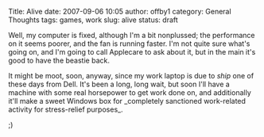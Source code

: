 Title: Alive
date: 2007-09-06 10:05
author: offby1
category: General Thoughts
tags: games, work
slug: alive
status: draft

Well, my computer is fixed, although I'm a bit nonplussed; the performance on it seems poorer, and the fan is running faster. I'm not quite sure what's going on, and I'm going to call Applecare to ask about it, but in the main it's good to have the beastie back.

It might be moot, soon, anyway, since my work laptop is due to _ship_ one of these days from Dell. It's been a long, long wait, but soon I'll have a machine with some real horsepower to get work done on, and additionally it'll make a sweet Windows box for \_completely sanctioned work-related activity for stress-relief purposes\_.

;)
